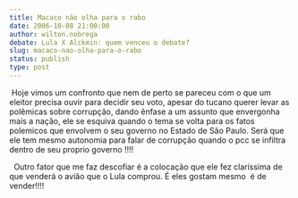 ```yaml
---
title: Macaco não olha para o rabo
date: 2006-10-08 21:00:00
author: wilton.nobrega
debate: Lula X Alckmin: quem venceu o debate?
slug: macaco-nao-olha-para-o-rabo
status: publish 
type: post
---
```


 Hoje vimos um confronto que nem de perto se pareceu com o que um eleitor precisa ouvir para decidir seu voto, apesar do tucano querer levar as polêmicas sobre corrupção, dando ênfase a um assunto que envergonha mais a nação, ele se esquiva quando o tema se volta para os fatos polemicos que envolvem o seu governo no Estado de São Paulo. Será que ele tem mesmo autonomia para falar de corrupção quando o pcc se infiltra dentro de seu proprio governo !!!!


  Outro fator que me faz descofiar é a colocação que ele fez claríssima de que venderá o avião que o Lula comprou. É eles gostam mesmo  é de vender!!!! 


